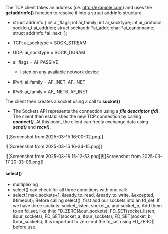 The TCP client takes an address (i.e. http://example.com) and uses the **getaddrinfo()** function to resolve it into a struct addrinfo structure. 
- struct addrinfo {
               int              ai_flags;
               int              ai_family;
               int              ai_socktype;
               int              ai_protocol;
               socklen_t        ai_addrlen;
               struct sockaddr *ai_addr;
               char            *ai_canonname;
               struct addrinfo *ai_next;
           };

- TCP: ai_socktype = SOCK_STREAM
- UDP: ai_socktype = SOCK_DGRAM
- ai_flags = AI_PASSIVE
	- listen on any available network device
- IPv4: ai_family = AF_INET. AF_INET
- IPv6: ai_family = AF_INET6. AF_INET
	
The client then creates a socket using a call to **socket()** 
- The Sockets API represents the connection using a ***file descriptor (fd)***.
The client then establishes the new TCP connection by calling ***connect()***. At this point, the client can freely exchange data using ***send()*** and ***recv()***.

![[Screenshot from 2025-03-15 16-00-02.png]]

![[Screenshot from 2025-03-15 16-34-15.png]]

![[Screenshot from 2025-03-16 15-12-53.png]]![[Screenshot from 2025-03-17 20-33-06.png]]
#### select()
- multiplexing
- select() can check for all three conditions with one call:
- select(
		max_sockets+1, 
		&ready_to_read, 
		&ready_to_write,
		&excepted, 
		&timeout);
Before calling select(), first add our sockets into an fd_set. 
If we have three sockets: 
	socket_listen, 
	socket_a, 
	and socket_b, 
Add them to an fd_set, like this:
	FD_ZERO(&our_sockets);
	FD_SET(socket_listen, &our_sockets);
	FD_SET(socket_a, &our_sockets);
	FD_SET(socket_b, &our_sockets);
It is important to zero-out the fd_set using FD_ZERO() before use.